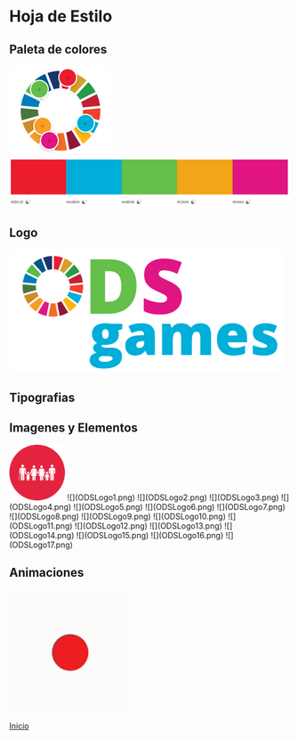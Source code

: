 # Hoja de Estilo
## Paleta de colores
![](extraccionColores.PNG)
![](paletaColores.PNG)

## Logo
![](ODSgames.png)

## Tipografias

## Imagenes y Elementos
<img src="ODSLogo1.png" style="height:100px">
![](ODSLogo1.png)
![](ODSLogo2.png)
![](ODSLogo3.png)
![](ODSLogo4.png)
![](ODSLogo5.png)
![](ODSLogo6.png)
![](ODSLogo7.png)
![](ODSLogo8.png)
![](ODSLogo9.png)
![](ODSLogo10.png)
![](ODSLogo11.png)
![](ODSLogo12.png)
![](ODSLogo13.png)
![](ODSLogo14.png)
![](ODSLogo15.png)
![](ODSLogo16.png)
![](ODSLogo17.png)

## Animaciones
![menu para seleccionar juegos](gifIndex.gif)

[Inicio](README.md)
